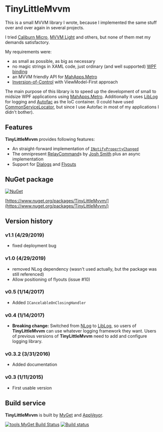 # TinyLittleMvvm

This is a small MVVM library I wrote, because I implemented the same stuff over and over
again in several projects.

I tried [Caliburn Micro](http://caliburnmicro.com/), [MVVM Light](http://www.mvvmlight.net/)
and others, but none of them met my demands satisfactory.

My requirements were:

- as small as possible, as big as necessary
- no magic strings in XAML code, just ordinary (and well supported)
  [WPF binding](http://wpftutorial.net/DataBindingOverview.html)
- an MVVM friendly API for [MahApps.Metro](http://mahapps.com/)
- [Inversion-of-Control](http://martinfowler.com/articles/injection.html) with ViewModel-First
  approach

The main purpose of this library is to speed up the development of small to midsize WPF
applications using [MahApps.Metro](http://mahapps.com/). Additionally it uses 
[LibLog](https://github.com/damianh/LibLog) for logging and [Autofac](http://autofac.org/) 
as the IoC container. (I could have used 
[CommonServiceLocator](https://commonservicelocator.codeplex.com/), but since I use Autofac
in most of my applications I didn't bother).

## Features

**TinyLittleMvvm** provides following features:

- An straight-forward implementation of 
  [`INotifyPropertyChanged`](http://msdn.microsoft.com/library/system.componentmodel.inotifypropertychanged)
- The omnipresent [RelayCommand](http://msdn.microsoft.com/en-us/magazine/dd419663.aspx#id0090030)s by [Josh Smith](http://joshsmithonwpf.wordpress.com/about/)
  plus an async implementation
- Support for [Dialogs](http://mahapps.com/controls/dialogs.html) and
  [Flyouts](http://mahapps.com/controls/flyouts.html)

## NuGet package

[![NuGet](https://img.shields.io/nuget/v/TinyLittleMvvm.svg?style=flat-square)](https://www.nuget.org/packages/TinyLittleMvvm/)

[https://www.nuget.org/packages/TinyLittleMvvm/](https://www.nuget.org/packages/TinyLittleMvvm/)

## Version history

### v1.1 (4/29/2019)

- fixed deployment bug

### v1.0 (4/29/2019)

- removed NLog dependency (wasn't used actually, but the package was still referenced)
- Allow positioning of flyouts (issue #10)
 
### v0.5 (1/14/2017)

- Added `ICancelableOnClosingHandler`

### v0.4 (1/14/2017) 

- **Breaking change:** Switched from [NLog](http://nlog-project.org/) to
  [LibLog](https://github.com/damianh/LibLog), so users of **TinyLittleMvvm** can use whatever
  logging framework they want. Users of previous versions of **TinyLittleMvvm** need to 
  add and configure logging library.

### v0.3.2 (3/31/2016) 
  
- Added documentation

### v0.3 (1/11/2015) 
  
- First usable version

## Build service

**TinyLittleMvvm** is built by [MyGet](https://www.myget.org/) and [AppVeyor](http://www.appveyor.com/).

[![tools MyGet Build Status](https://www.myget.org/BuildSource/Badge/tools?identifier=96929ad0-295a-499c-b636-9ffa12346465)](https://www.myget.org/)
[![Build status](https://ci.appveyor.com/api/projects/status/8pu570b0pm7uw63c/branch/master?svg=true)](https://ci.appveyor.com/project/thoemmi/tinylittlemvvm/branch/master)
